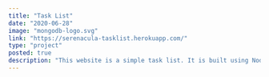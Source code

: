 ```yaml
---
title: "Task List"
date: "2020-06-28"
image: "mongodb-logo.svg"
link: "https://serenacula-tasklist.herokuapp.com/"
type: "project"
posted: true
description: "This website is a simple task list. It is built using Node.js with express in the backend, and EJS templating for the frontend. It also features a MongoDB database in the backend, to allow for persistence between user sessions."
---
```

